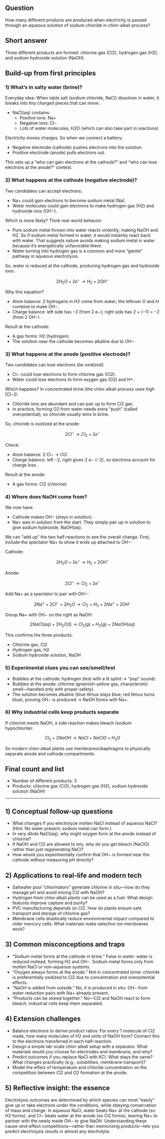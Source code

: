 ## Question
How many different products are produced when electricity is passed through an aqueous solution of sodium chloride in chlor-alkali process?

## Short answer
Three different products are formed: chlorine gas (Cl2), hydrogen gas (H2), and sodium hydroxide solution (NaOH).

## Build-up from first principles

### 1) What’s in salty water (brine)?
Everyday idea: When table salt (sodium chloride, NaCl) dissolves in water, it breaks into tiny charged pieces that can move.

- NaCl(aq) contains:
  - Positive ions: Na+
  - Negative ions: Cl−
  - Lots of water molecules, H2O (which can also take part in reactions)

Electricity moves charges. So when we connect a battery:
- Negative electrode (cathode) pushes electrons into the solution.
- Positive electrode (anode) pulls electrons out.

This sets up a “who can gain electrons at the cathode?” and “who can lose electrons at the anode?” contest.

### 2) What happens at the cathode (negative electrode)?
Two candidates can accept electrons:
- Na+ could gain electrons to become sodium metal (Na).
- Water molecules could gain electrons to make hydrogen gas (H2) and hydroxide ions (OH−).

Which is more likely? Think real-world behavior:
- Pure sodium metal thrown into water reacts violently, making NaOH and H2. So if sodium metal formed in water, it would instantly react back with water. That suggests nature avoids making sodium metal in water because it’s energetically unfavorable there.
- Water turning into hydrogen gas is a common and more “gentle” pathway in aqueous electrolysis.

So, water is reduced at the cathode, producing hydrogen gas and hydroxide ions:
```math
2 H_2O + 2 e^- \to H_2 + 2 OH^-
```
Why this equation?
- Atom balance: 2 hydrogens in H2 come from water; the leftover O and H combine to make OH−.
- Charge balance: left side has −2 (from 2 e−); right side has 2 × (−1) = −2 (from 2 OH−).

Result at the cathode:
- A gas forms: H2 (hydrogen)
- The solution near the cathode becomes alkaline due to OH−.

### 3) What happens at the anode (positive electrode)?
Two candidates can lose electrons (be oxidized):
- Cl− could lose electrons to form chlorine gas (Cl2).
- Water could lose electrons to form oxygen gas (O2) and H+.

Which happens? In concentrated brine (the chlor-alkali process uses high [Cl−]):
- Chloride ions are abundant and can pair up to form Cl2 gas.
- In practice, forming O2 from water needs extra “push” (called overpotential), so chloride usually wins in brine.

So, chloride is oxidized at the anode:
```math
2 Cl^- \to Cl_2 + 2 e^-
```
Check:
- Atom balance: 2 Cl− → Cl2.
- Charge balance: left −2, right gives 2 e− (−2), so electrons account for charge loss.

Result at the anode:
- A gas forms: Cl2 (chlorine)

### 4) Where does NaOH come from?
We now have:
- Cathode makes OH− (stays in solution).
- Na+ was in solution from the start.
They simply pair up in solution to give sodium hydroxide, NaOH(aq).

We can “add up” the two half-reactions to see the overall change. First, include the spectator Na+ to show it ends up attached to OH−:

Cathode:
```math
2 H_2O + 2 e^- \to H_2 + 2 OH^-
```

Anode:
```math
2 Cl^- \to Cl_2 + 2 e^-
```

Add Na+ as a spectator to pair with OH−:
```math
2 Na^+ + 2 Cl^- + 2 H_2O \to Cl_2 + H_2 + 2 Na^+ + 2 OH^-
```

Group Na+ with OH− on the right as NaOH:
```math
2 NaCl(aq) + 2 H_2O(l) \to Cl_2(g) + H_2(g) + 2 NaOH(aq)
```

This confirms the three products:
- Chlorine gas, Cl2
- Hydrogen gas, H2
- Sodium hydroxide solution, NaOH

### 5) Experimental clues you can see/smell/test
- Bubbles at the cathode: hydrogen (test with a lit splint → “pop” sound).
- Bubbles at the anode: chlorine (greenish-yellow gas, characteristic smell—handled only with proper safety).
- The solution becomes alkaline (blue litmus stays blue; red litmus turns blue), proving OH− is produced → NaOH forms with Na+.

### 6) Why industrial cells keep products separate
If chlorine meets NaOH, a side reaction makes bleach (sodium hypochlorite):
```math
Cl_2 + 2 NaOH \to NaCl + NaClO + H_2O
```
So modern chlor-alkali plants use membranes/diaphragms to physically separate anode and cathode compartments.

## Final count and list
- Number of different products: 3
- Products: chlorine gas (Cl2), hydrogen gas (H2), sodium hydroxide solution (NaOH)

---

## 1) Conceptual follow-up questions
- What changes if you electrolyze molten NaCl instead of aqueous NaCl? (Hint: No water present; sodium metal can form.)
- In very dilute NaCl(aq), why might oxygen form at the anode instead of chlorine?
- If NaOH and Cl2 are allowed to mix, why do you get bleach (NaClO) rather than just regenerating NaCl?
- How would you experimentally confirm that OH− is formed near the cathode without measuring pH directly?

## 2) Applications to real-life and modern tech
- Saltwater pool “chlorinators” generate chlorine in situ—how do they manage pH and avoid mixing Cl2 with NaOH?
- Hydrogen from chlor-alkali plants can be used as a fuel. What design features improve capture and purity?
- PVC manufacturing depends on Cl2. How do plants ensure safe transport and storage of chlorine gas?
- Membrane cells drastically reduce environmental impact compared to older mercury cells. What materials make selective ion membranes work?

## 3) Common misconceptions and traps
- “Sodium metal forms at the cathode in brine.” False in water: water is reduced instead, forming H2 and OH−. Sodium metal forms only from molten NaCl or non-aqueous systems.
- “Oxygen always forms at the anode.” Not in concentrated brine: chloride is preferentially oxidized to Cl2 due to concentration and overpotential effects.
- “NaOH is added from outside.” No, it is produced in situ: OH− from water reduction pairs with Na+ already present.
- “Products can be stored together.” No—Cl2 and NaOH react to form bleach; industrial cells keep them separated.

## 4) Extension challenges
- Balance electrons to derive product ratios: For every 1 molecule of Cl2 made, how many molecules of H2 and units of NaOH form? Connect this to the electrons transferred in each half-reaction.
- Design a simple lab-scale chlor-alkali setup with a separator. What materials would you choose for electrodes and membrane, and why?
- Predict outcomes if you replace NaCl with KCl. What stays the same? What changes practically (e.g., solubilities, membrane transport)?
- Model the effect of temperature and chloride concentration on the competition between Cl2 and O2 formation at the anode.

## 5) Reflective insight: the essence
Electrolysis outcomes are determined by which species can most “easily” give up or take electrons under the conditions, while obeying conservation of mass and charge. In aqueous NaCl, water beats Na+ at the cathode (so H2 forms), and Cl− beats water at the anode (so Cl2 forms), leaving Na+ to partner with the newly made OH− to give NaOH. Understanding these cause-and-effect competitions—rather than memorizing products—lets you predict electrolysis results in almost any electrolyte.